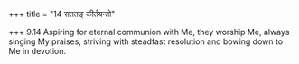 +++
title = "14 सततङ् कीर्तयन्तो"

+++
9.14 Aspiring for eternal communion with Me, they worship Me, always
singing My praises, striving with steadfast resolution and bowing down
to Me in devotion.
